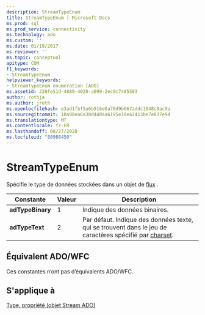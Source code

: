 ```yaml
---
description: StreamTypeEnum
title: StreamTypeEnum | Microsoft Docs
ms.prod: sql
ms.prod_service: connectivity
ms.technology: ado
ms.custom: ''
ms.date: 01/19/2017
ms.reviewer: ''
ms.topic: conceptual
apitype: COM
f1_keywords:
- StreamTypeEnum
helpviewer_keywords:
- StreamTypeEnum enumeration [ADO]
ms.assetid: 220fe51d-4889-4020-a099-2ec9c7485503
author: rothja
ms.author: jroth
ms.openlocfilehash: e3ad1fbf5a6b916e0a70d9b067addc1848c8ac9a
ms.sourcegitcommit: 18a98ea6a30d448aa6195e10ea2413be7e837e94
ms.translationtype: MT
ms.contentlocale: fr-FR
ms.lasthandoff: 08/27/2020
ms.locfileid: "88988450"
---
```

# <a name="streamtypeenum"></a>StreamTypeEnum
Spécifie le type de données stockées dans un objet de [flux](./stream-object-ado.md) .  
  
|Constante|Valeur|Description|  
|--------------|-----------|-----------------|  
|**adTypeBinary**|1|Indique des données binaires.|  
|**adTypeText**|2|Par défaut. Indique des données texte, qui se trouvent dans le jeu de caractères spécifié par [charset](./charset-property-ado.md).|  
  
## <a name="adowfc-equivalent"></a>Équivalent ADO/WFC  
 Ces constantes n’ont pas d’équivalents ADO/WFC.  
  
## <a name="applies-to"></a>S'applique à  
 [Type, propriété (objet Stream ADO)](./type-property-ado-stream.md)